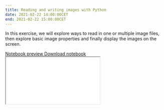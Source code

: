 ```yaml
---
title: Reading and writing images with Python
date: 2021-02-22 14:00:00CET
end: 2021-02-22 15:00:00CET
---
```

In this exercise, we will explore ways to read in one or multiple image files, then explore basic image properties and finally display the images on the screen.

<a class="btn btn-primary" role="button" data-toggle="collapse" href="#image_io" aria-expanded="false" aria-controls="image_io">
  Notebook preview
</a>
<a class="btn btn-primary" role="button" href="https://github.com/IES-HelmholtzZentrumMunchen/single-cell-analysis-course-2021/raw/master/notebooks/01_image_io.ipynb">
  Download notebook
</a>

<div class="collapse" id="image_io">
  <div class="embed-responsive embed-responsive-4by3">
    <iframe class="embed-responsive-item" title="Jupyter notebook" src="{{'/notebooks/01_image_io.html' | prepend: site.url }}">
  </div>
</div>
